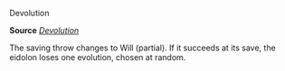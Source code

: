 Devolution

**Source** [_Devolution_](advanced/spells/devolution.md#_devolution)

The saving throw changes to Will (partial). If it succeeds at its save, the eidolon loses one evolution, chosen at random.

